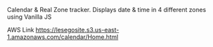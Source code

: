 Calendar & Real Zone tracker.
Displays date & time in 4 different zones using Vanilla JS

AWS Link https://lesegosite.s3.us-east-1.amazonaws.com/calendar/Home.html
